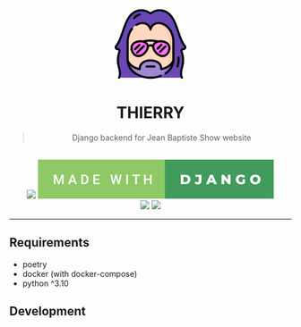 <div align="center">
  <img src="./resources/images/man.svg" height="128" />
  <br />
  <h1>THIERRY</h1>
  <blockquote>
  <p>Django backend for Jean Baptiste Show website</p>
  </blockquote>
  <br />
  <img src="https://forthebadge.com/images/badges/built-with-love.svg" />
  <img src="./resources/images/made-with-django.svg" />
  <br />
  <img src="https://github.com/Pixidream/thierry/actions/workflows/codeql-analysis.yml/badge.svg?branch=main" />
  <img src="https://github.com/Pixidream/thierry/actions/workflows/code-quality.yml/badge.svg?branch=main" />
</div>
</div>

---

## Requirements
- poetry
- docker (with docker-compose)
- python ^3.10

## Development
